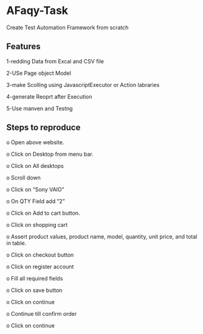 # AFaqy-Task

Create Test Automation Framework from scratch 

Features
---------

1-redding Data from Excal and CSV file

2-USe Page object Model

3-make Scolling using JavascriptExecutor or Action labraries

4-generate Reoprt after Execution

5-Use manven and Testng

Steps to reproduce
------------------
o	Open above website. 

o	Click on Desktop from menu bar.

o	Click on All desktops 

o	Scroll down 

o	Click on “Sony VAIO”

o	On QTY Field add ”2”

o	Click on Add to cart button.  

o	Click on shopping cart 

o	Assert product values, product name, model, quantity, unit price, and total in table.

o	 Click on checkout button 

o	Click on register account 

o	 Fill all required fields 

o	Click on save button 

o	Click on continue 

o	Continue till confirm order

o	Click on continue 



